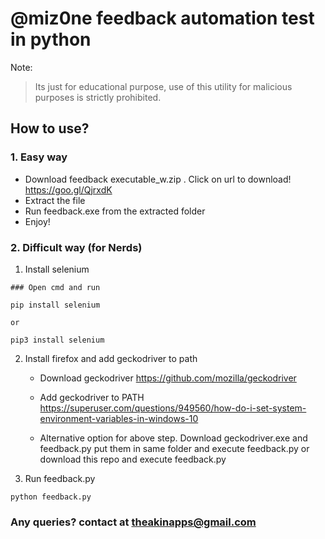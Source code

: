 # @miz0ne feedback automation test in python
Note:
> Its just for educational purpose, use of this utility for malicious purposes is strictly prohibited.

## How to use?

### 1. Easy way 
 - Download feedback executable_w.zip . Click on url to download! https://goo.gl/QjrxdK
 - Extract the file
 - Run feedback.exe from the extracted folder
 - Enjoy!

### 2. Difficult way (for Nerds)
1. Install selenium
```
### Open cmd and run

pip install selenium

or

pip3 install selenium
```

2. Install firefox and add geckodriver to path
    - Download geckodriver https://github.com/mozilla/geckodriver

    - Add geckodriver to PATH https://superuser.com/questions/949560/how-do-i-set-system-environment-variables-in-windows-10


    - Alternative option for above step. Download geckodriver.exe and feedback.py put them in same folder and execute feedback.py or download this repo and execute feedback.py

3. Run feedback.py
```
python feedback.py
```

### Any queries? contact at theakinapps@gmail.com
